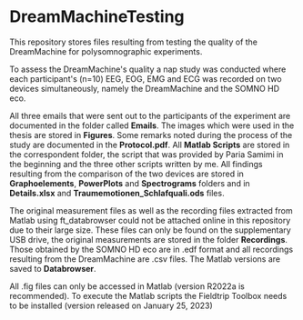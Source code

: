 # DreamMachineTesting

This repository stores files resulting from testing the quality of the DreamMachine for polysomnographic experiments.

To assess the DreamMachine's quality a nap study was conducted where each participant's (n=10) EEG, EOG, EMG and ECG was recorded on two devices simultaneously, namely the DreamMachine and the SOMNO HD eco.

All three emails that were sent out to the participants of the experiment are documented in the folder called **Emails**.
The images which were used in the thesis are stored in **Figures**.
Some remarks noted during the process of the study are documented in the **Protocol.pdf**.
All **Matlab Scripts** are stored in the correspondent folder, the script that was provided by Paria Samimi in the beginning and the three other scripts written by me.
All findings resulting from the comparison of the two devices are stored in **Graphoelements**, **PowerPlots** and **Spectrograms** folders and in **Details.xlsx** and **Traumemotionen_Schlafquali.ods** files.

The original measurement files as well as the recording files extracted from Matlab using ft_databrowser could not be attached online in this repository due to their large size.
These files can only be found on the supplementary USB drive, the original measurements are stored in the folder **Recordings**.
Those obtained by the SOMNO HD eco are in .edf format and all recordings resulting from the DreamMachine are .csv files.
The Matlab versions are saved to **Databrowser**.

All .fig files can only be accessed in Matlab (version R2022a is recommended).
To execute the Matlab scripts the Fieldtrip Toolbox needs to be installed (version released on January 25, 2023)
